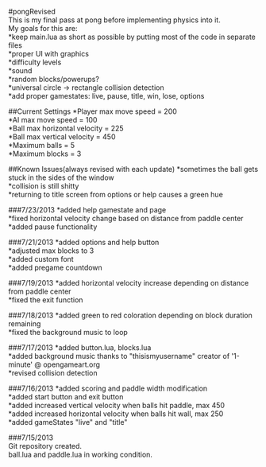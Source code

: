 #pongRevised  
This is my final pass at pong before implementing physics into it.  
My goals for this are:  
*keep main.lua as short as possible by putting most of the code in separate files  
*proper UI with graphics  
*difficulty levels  
*sound  
*random blocks/powerups?   
*universal circle -> rectangle collision detection  
*add proper gamestates: live, pause, title, win, lose, options

##Current Settings
*Player max move speed = 200  
*AI max move speed = 100  
*Ball max horizontal velocity = 225  
*Ball max vertical velocity = 450  
*Maximum balls = 5  
*Maximum blocks = 3

##Known Issues(always revised with each update)
*sometimes the ball gets stuck in the sides of the window  
*collision is still shitty  
*returning to title screen from options or help causes a green hue

###7/23/2013
*added help gamestate and page  
*fixed horizontal velocity change based on distance from paddle center  
*added pause functionality

###7/21/2013 
*added options and help button  
*adjusted max blocks to 3  
*added custom font  
*added pregame countdown  

###7/19/2013
*added horizontal velocity increase depending on distance from paddle center  
*fixed the exit function

###7/18/2013
*added green to red coloration depending on block duration remaining  
*fixed the background music to loop  

###7/17/2013
*added button.lua, blocks.lua  
*added background music thanks to "thisismyusername" creator of '1-minute' @ opengameart.org  
*revised collision detection

###7/16/2013
*added scoring and paddle width modification  
*added start button and exit button  
*added increased vertical velocity when balls hit paddle, max 450  
*added increased horizontal velocity when balls hit wall, max 250  
*added gameStates "live" and "title"  

###7/15/2013  
Git repository created.  
ball.lua and paddle.lua in working condition.
